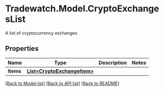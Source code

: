 # Tradewatch.Model.CryptoExchangesList
A list of cryptocurrency exchanges

## Properties

Name | Type | Description | Notes
------------ | ------------- | ------------- | -------------
**Items** | [**List&lt;CryptoExchangeItem&gt;**](CryptoExchangeItem.md) |  | 

[[Back to Model list]](../README.md#documentation-for-models) [[Back to API list]](../README.md#documentation-for-api-endpoints) [[Back to README]](../README.md)

